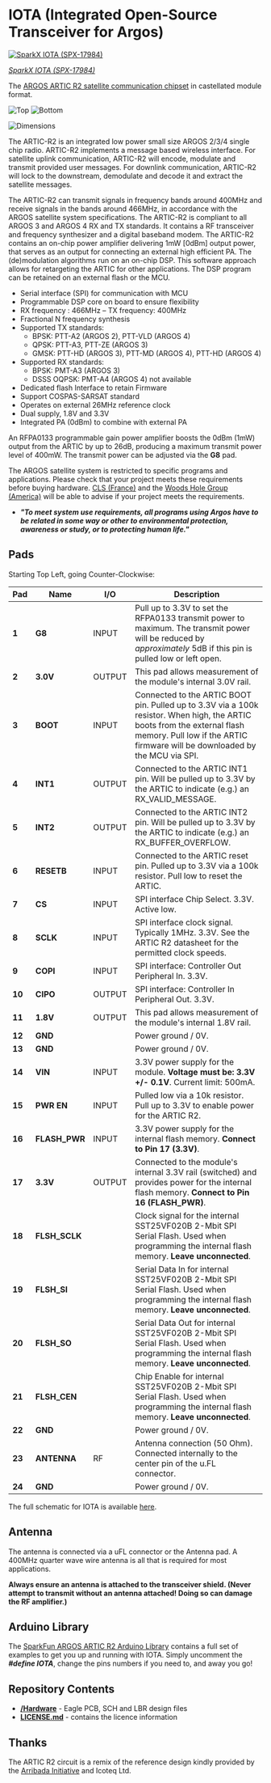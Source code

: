 # IOTA (Integrated Open-Source Transceiver for Argos)

[![SparkX IOTA (SPX-17984)]()](https://www.sparkfun.com/products/17984)

[*SparkX IOTA (SPX-17984)*](https://www.sparkfun.com/products/17984)

The [ARGOS ARTIC R2 satellite communication chipset](https://www.cls-telemetry.com/argos-solutions/argos-products/modems/artic-chipset/#1534863095666-398318f3-c367) in castellated module format.

![Top](./img/Top.png)
![Bottom](./img/Bottom.png)

![Dimensions](./img/Dimensions.png)

The ARTIC-R2 is an integrated low power small size ARGOS 2/3/4 single chip radio. ARTIC-R2 implements a message based wireless interface. For satellite uplink communication, ARTIC-R2 will encode, modulate and transmit provided user messages. For downlink communication, ARTIC-R2 will lock to the downstream, demodulate and decode it and extract the satellite messages.

The ARTIC-R2 can transmit signals in frequency bands around 400MHz and receive signals in the bands around 466MHz, in accordance with the ARGOS satellite system specifications. The ARTIC-R2 is compliant to all ARGOS 3 and ARGOS 4 RX and TX standards. It contains a RF transceiver and frequency synthesizer and a digital baseband modem. The ARTIC-R2 contains an on-chip power amplifier delivering 1mW [0dBm] output power, that serves as an output for connecting an external high efficient PA. The (de)modulation algorithms run on an on-chip DSP. This software approach allows for retargeting the ARTIC for other applications. The DSP program can be retained on an external flash or the MCU.

- Serial interface (SPI) for communication with MCU
- Programmable DSP core on board to ensure flexibility
- RX frequency : 466MHz – TX frequency: 400MHz
- Fractional N frequency synthesis
- Supported TX standards:
  - BPSK: PTT-A2 (ARGOS 2), PTT-VLD (ARGOS 4)
  - QPSK: PTT-A3, PTT-ZE (ARGOS 3)
  - GMSK: PTT-HD (ARGOS 3), PTT-MD (ARGOS 4), PTT-HD (ARGOS 4)
- Supported RX standards:
  - BPSK: PMT-A3 (ARGOS 3)
  - DSSS OQPSK: PMT-A4 (ARGOS 4) not available
- Dedicated flash Interface to retain Firmware
- Support COSPAS-SARSAT standard
- Operates on external 26MHz reference clock
- Dual supply, 1.8V and 3.3V
- Integrated PA (0dBm) to combine with external PA

An RFPA0133 programmable gain power amplifier boosts the 0dBm (1mW) output from the ARTIC by up to 26dB, producing a maximum transmit power level of 400mW. The transmit power can be adjusted via the **G8** pad.

The ARGOS satellite system is restricted to specific programs and applications. Please check that your project meets these requirements before buying hardware. [CLS (France)](https://www.cls-telemetry.com/argos-solutions/) and the [Woods Hole Group (America)](https://www.clsamerica.com/science-with-argos) will be able to advise if your project meets the requirements.
- _**"To meet system use requirements, all programs using Argos have to be related in some way or other to environmental protection, awareness or study, or to protecting human life."**_

## Pads

Starting Top Left, going Counter-Clockwise:

| Pad | Name | I/O | Description |
|---|---|---|---|
| **1** | **G8** | INPUT | Pull up to 3.3V to set the RFPA0133 transmit power to maximum. The transmit power will be reduced by _approximately_ 5dB if this pin is pulled low or left open. |
| **2** | **3.0V** | OUTPUT | This pad allows measurement of the module's internal 3.0V rail. |
| **3** | **BOOT** | INPUT | Connected to the ARTIC BOOT pin. Pulled up to 3.3V via a 100k resistor. When high, the ARTIC boots from the external flash memory. Pull low if the ARTIC firmware will be downloaded by the MCU via SPI. |
| **4** | **INT1** | OUTPUT | Connected to the ARTIC INT1 pin. Will be pulled up to 3.3V by the ARTIC to indicate (e.g.) an RX_VALID_MESSAGE. |
| **5** | **INT2** | OUTPUT | Connected to the ARTIC INT2 pin. Will be pulled up to 3.3V by the ARTIC to indicate (e.g.) an RX_BUFFER_OVERFLOW. |
| **6** | **RESETB** | INPUT | Connected to the ARTIC reset pin. Pulled up to 3.3V via a 100k resistor. Pull low to reset the ARTIC. |
| **7** | **CS** | INPUT | SPI interface Chip Select. 3.3V. Active low. |
| **8** | **SCLK** | INPUT | SPI interface clock signal. Typically 1MHz. 3.3V. See the ARTIC R2 datasheet for the permitted clock speeds. |
| **9** | **COPI** | INPUT | SPI interface: Controller Out Peripheral In. 3.3V. |
| **10** | **CIPO** | OUTPUT | SPI interface: Controller In Peripheral Out. 3.3V. |
| **11** | **1.8V** | OUTPUT | This pad allows measurement of the module's internal 1.8V rail. |
| **12** | **GND** | | Power ground / 0V. |
| **13** | **GND** | | Power ground / 0V. |
| **14** | **VIN** | INPUT | 3.3V power supply for the module. **Voltage must be: 3.3V +/- 0.1V**. Current limit: 500mA. |
| **15** | **PWR EN** | INPUT | Pulled low via a 10k resistor. Pull up to 3.3V to enable power for the ARTIC R2. |
| **16** | **FLASH_PWR** | INPUT | 3.3V power supply for the internal flash memory. **Connect to Pin 17 (3.3V)**. |
| **17** | **3.3V** | OUTPUT | Connected to the module's internal 3.3V rail (switched) and provides power for the internal flash memory. **Connect to Pin 16 (FLASH_PWR)**. |
| **18** | **FLSH_SCLK** | | Clock signal for the internal SST25VF020B 2-Mbit SPI Serial Flash. Used when programming the internal flash memory. **Leave unconnected**. |
| **19** | **FLSH_SI** | | Serial Data In for internal SST25VF020B 2-Mbit SPI Serial Flash. Used when programming the internal flash memory. **Leave unconnected**. |
| **20** | **FLSH_SO** | | Serial Data Out for internal SST25VF020B 2-Mbit SPI Serial Flash. Used when programming the internal flash memory. **Leave unconnected**. |
| **21** | **FLSH_CEN** | | Chip Enable for internal SST25VF020B 2-Mbit SPI Serial Flash. Used when programming the internal flash memory. **Leave unconnected**. |
| **22** | **GND** | | Power ground / 0V. |
| **23** | **ANTENNA** | RF | Antenna connection (50 Ohm). Connected internally to the center pin of the u.FL connector. |
| **24** | **GND** | | Power ground / 0V. |

The full schematic for IOTA is available [here](./Hardware/Schematic.pdf).

## Antenna

The antenna is connected via a uFL connector or the Antenna pad. A 400MHz quarter wave wire antenna is all that is required for most applications.

**Always ensure an antenna is attached to the transceiver shield. (Never attempt to transmit without an antenna attached! Doing so can damage the RF amplifier.)**

## Arduino Library

The [SparkFun ARGOS ARTIC R2 Arduino Library](https://github.com/sparkfun/SparkFun_ARGOS_ARTIC_R2_Arduino_Library) contains a full set of examples
to get you up and running with IOTA. Simply uncomment the _**#define IOTA**_, change the pins numbers if you need to, and away you go!

## Repository Contents

- [**/Hardware**](./Hardware) - Eagle PCB, SCH and LBR design files
- [**LICENSE.md**](./LICENSE.md) - contains the licence information

## Thanks

The ARTIC R2 circuit is a remix of the reference design kindly provided by the [Arribada Initiative](https://arribada.org/) and Icoteq Ltd.
